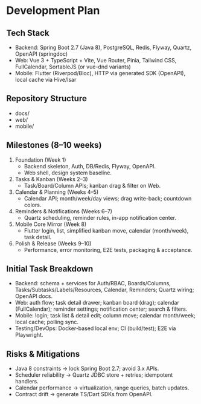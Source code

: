 # Development Plan

## Tech Stack
- Backend: Spring Boot 2.7 (Java 8), PostgreSQL, Redis, Flyway, Quartz, OpenAPI (springdoc)
- Web: Vue 3 + TypeScript + Vite, Vue Router, Pinia, Tailwind CSS, FullCalendar, SortableJS (or vue-dnd variants)
- Mobile: Flutter (Riverpod/Bloc), HTTP via generated SDK (OpenAPI), local cache via Hive/Isar

## Repository Structure
- docs/
- web/
- mobile/

## Milestones (8–10 weeks)
1. Foundation (Week 1)
   - Backend skeleton, Auth, DB/Redis, Flyway, OpenAPI.
   - Web shell, design system baseline.
2. Tasks & Kanban (Weeks 2–3)
   - Task/Board/Column APIs; kanban drag & filter on Web.
3. Calendar & Planning (Weeks 4–5)
   - Calendar API; month/week/day views; drag write-back; countdown colors.
4. Reminders & Notifications (Weeks 6–7)
   - Quartz scheduling, reminder rules, in-app notification center.
5. Mobile Core Mirror (Week 8)
   - Flutter login, list, simplified kanban move, calendar (month/week), task detail.
6. Polish & Release (Weeks 9–10)
   - Performance, error monitoring, E2E tests, packaging & acceptance.

## Initial Task Breakdown
- Backend: schema + services for Auth/RBAC, Boards/Columns, Tasks/Subtasks/Labels/Resources, Calendar, Reminders; Quartz wiring; OpenAPI docs.
- Web: auth flow; task detail drawer; kanban board (drag); calendar (FullCalendar); reminder settings; notification center; search & filters.
- Mobile: login; task list & detail edit; column move; calendar month/week; local cache; polling sync.
- Testing/DevOps: Docker-based local env; CI (build/test); E2E via Playwright.

## Risks & Mitigations
- Java 8 constraints -> lock Spring Boot 2.7; avoid 3.x APIs.
- Scheduler reliability -> Quartz JDBC store + retries; idempotent handlers.
- Calendar performance -> virtualization, range queries, batch updates.
- Contract drift -> generate TS/Dart SDKs from OpenAPI.
